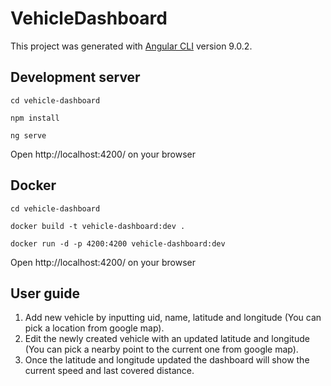 # VehicleDashboard

This project was generated with [Angular CLI](https://github.com/angular/angular-cli) version 9.0.2.

## Development server

```cd vehicle-dashboard```

```npm install```

```ng serve```

Open http://localhost:4200/ on your browser

## Docker

```cd vehicle-dashboard```

```docker build -t vehicle-dashboard:dev .```

```docker run -d -p 4200:4200 vehicle-dashboard:dev```

Open http://localhost:4200/ on your browser

## User guide

1. Add new vehicle by inputting uid, name, latitude and longitude (You can pick a location from google map).
2. Edit the newly created vehicle with an updated latitude and longitude (You can pick a nearby point to the current one from google map).
3. Once the latitude and longitude updated the dashboard will show the current speed and last covered distance.
